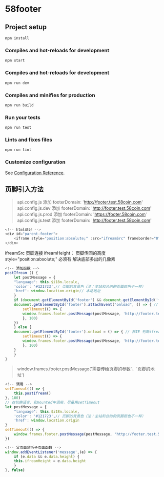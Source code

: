 
# 58footer

## Project setup
```
npm install
```

### Compiles and hot-reloads for development
```
npm start
```

### Compiles and hot-reloads for development
```
npm run dev
```

### Compiles and minifies for production
```
npm run build
```

### Run your tests
```
npm run test
```

### Lints and fixes files
```
npm run lint
```

### Customize configuration
See [Configuration Reference](https://cli.vuejs.org/config/).


## 页脚引入方法

> api.config.js 添加 footerDomain: 'http://footer.test.58coin.com'
> api.config.js.dev 添加 footerDomain: 'http://footer.test.58coin.com'
> api.config.js.prod 添加 footerDomain: 'https://footer.58coin.com'
> api.config.js.test 添加 footerDomain: 'http://footer.test.58coin.com'



```javascript
<!-- html部分 -->
<div id="parent-footer">
    <iframe style="position:absolute;" :src="ifreamSrc" frameborder="0" width="100%" id="footer" name="footer" framespacing="0" :height="ifreamHeight" scrolling="no"></iframe>
</div>
```

ifreamSrc 页脚连接
ifreamHeight： 页脚传回的高度
style="position:absolute;" 必须有 解决底部多出的几像素

```javascript
<!-- 添加函数 -->
postIfream () {
    let postMessage = {
    "language": this.$i18n.locale,
    'color': '#121723',// 页脚的背景色（注：主站和合约的页脚颜色不一样）
    'href': window.location.origin// 本站地址
    }
    if (document.getElementById('footer') && document.getElementById('footer').attachEvent) {
    document.getElementById('footer').attachEvent("onload", () => { // IE 判断ifream是否加载完 
        setTimeout(() => {
        window.frames.footer.postMessage(postMessage, 'http://footer.test.58coin.com')
        }, 100)
    })
    } else {
    document.getElementById('footer').onload = () => { // 非IE 判断ifream是否加载完 
        setTimeout(() => {
        window.frames.footer.postMessage(postMessage, 'http://footer.test.58coin.com')
        }, 100)
    }
    }
}
```

> window.frames.footer.postMessage('需要传给页脚的参数'，'页脚的地址')

```javascript
<!-- 调用 -->
setTimeout(() => {
    this.postIfream()
}, 100)
// 在切换语言、和mounted中调用，尽量用setTimeout
let postMessage = {
    "language": this.$i18n.locale,
    'color': '#121723',// 页脚的背景色（注：主站和合约的页脚颜色不一样）
    'href': window.location.origin
}
setTimeout(() => {
    window.frames.footer.postMessage(postMessage, 'http://footer.test.58coin.com')
})

<!-- 父页面监听子页面函数 -->
window.addEventListener('message',(e) => {
    if (e.data && e.data.height) {
    this.ifreamHeight = e.data.height
    }
}, false)

```